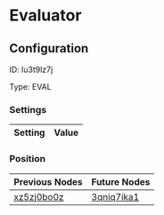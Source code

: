 # Evaluator
## Configuration
ID:  lu3t9lz7j

Type: EVAL 


### Settings
| Setting | Value  |
| :------------------------ | ---------------------------------------- |
 




### Position
| Previous Nodes | Future Nodes |
| :------------- | ------------ |
| [xz5zj0bo0z](./xz5zj0bo0z.md) | [3qniq7ika1](./3qniq7ika1.md) |